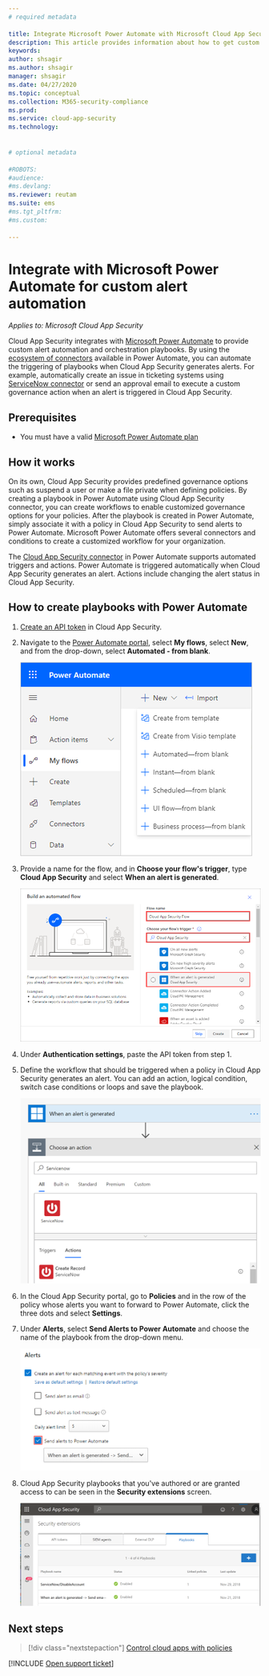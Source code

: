 ```yaml
---
# required metadata

title: Integrate Microsoft Power Automate with Microsoft Cloud App Security to get custom alert automation
description: This article provides information about how to get custom alert automation by integrating Microsoft Power Automate with Cloud App Security.
keywords:
author: shsagir
ms.author: shsagir
manager: shsagir
ms.date: 04/27/2020
ms.topic: conceptual
ms.collection: M365-security-compliance
ms.prod:
ms.service: cloud-app-security
ms.technology:


# optional metadata

#ROBOTS:
#audience:
#ms.devlang:
ms.reviewer: reutam
ms.suite: ems
#ms.tgt_pltfrm:
#ms.custom:

---
```


# Integrate with Microsoft Power Automate for custom alert automation

*Applies to: Microsoft Cloud App Security*

Cloud App Security integrates with [Microsoft Power Automate](https://docs.microsoft.com/flow/getting-started) to provide custom alert automation and orchestration playbooks. By using the [ecosystem of connectors](https://docs.microsoft.com/connectors/) available in Power Automate, you can automate the triggering of playbooks when Cloud App Security generates alerts. For example, automatically create an issue in ticketing systems using [ServiceNow connector](https://docs.microsoft.com/connectors/service-now/) or send an approval email to execute a custom governance action when an alert is triggered in Cloud App Security.

## Prerequisites

- You must have a valid [Microsoft Power Automate plan](https://flow.microsoft.com/pricing)

## How it works

On its own, Cloud App Security provides predefined governance options such as suspend a user or make a file private when defining policies. By creating a playbook in Power Automate using Cloud App Security connector, you can create workflows to enable customized governance options for your policies. After the playbook is created in Power Automate, simply associate it with a policy in Cloud App Security to send alerts to Power Automate. Microsoft Power Automate offers several connectors and conditions to create a customized workflow for your organization.

The [Cloud App Security connector](https://docs.microsoft.com/connectors/cloudappsecurity/) in Power Automate supports automated triggers and actions. Power Automate is triggered automatically when Cloud App Security generates an alert. Actions include changing the alert status in Cloud App Security.

## How to create playbooks with Power Automate

1. [Create an API token](api-tokens.md) in Cloud App Security.

2. Navigate to the [Power Automate portal](https://flow.microsoft.com), select **My flows**, select **New**, and from the drop-down, select **Automated - from blank**.

    ![Power Automate create new flow](media/flow-create-new.png)

3. Provide a name for the flow, and in **Choose your flow's trigger**, type **Cloud App Security** and select **When an alert is generated**.

    ![Power Automate when an alert is generated](media/flow-when-alert.png)

4. Under **Authentication settings**, paste the API token from step 1.

5. Define the workflow that should be triggered when a policy in Cloud App Security generates an alert. You can add an action, logical condition, switch case conditions or loops and save the playbook.

    ![Power Automate workflow](media/flow-workflow.png)

6. In the Cloud App Security portal, go to **Policies** and in the row of the policy whose alerts you want to forward to Power Automate, click the three dots and select **Settings**.
7. Under **Alerts**, select **Send Alerts to Power Automate** and choose the name of the playbook from the drop-down menu.

    ![Enable Power Automate in Cloud App Security portal](media/flow-mcas-config.png)

8. Cloud App Security playbooks that you've authored or are granted access to can be seen in the **Security extensions** screen.

    ![view playbooks in Cloud App Security](media/flow-extensions.png)

## Next steps

> [!div class="nextstepaction"]
> [Control cloud apps with policies](control-cloud-apps-with-policies.md)

[!INCLUDE [Open support ticket](includes/support.md)]
